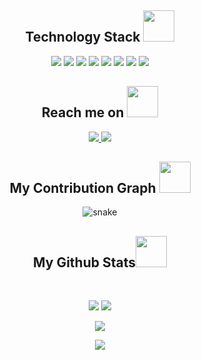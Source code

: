 <p align="center">

<h2 align="center">Technology Stack <img src="https://github.com/ritik307/ritik307/blob/main/images/laptop.gif" width="50"></h2>

<p align="center">

<img src="https://img.shields.io/badge/c++-%2300599C.svg?style=for-the-badge&logo=c%2B%2B&logoColor=white"/>
<img src="https://img.shields.io/badge/html5-%23E34F26.svg?style=for-the-badge&logo=html5&logoColor=white"/>
<img src="https://img.shields.io/badge/css3-%231572B6.svg?style=for-the-badge&logo=css3&logoColor=white"/>
<img src="https://img.shields.io/badge/javascript-%23323330.svg?style=for-the-badge&logo=javascript&logoColor=%23F7DF1E"/>
<img src="https://img.shields.io/badge/SASS-hotpink.svg?style=for-the-badge&logo=SASS&logoColor=white"/>
<img src="https://img.shields.io/badge/Microsoft%20SQL%20Sever-CC2927?style=for-the-badge&logo=microsoft%20sql%20server&logoColor=white" />
<img src="https://img.shields.io/badge/git-%23F05033.svg?style=for-the-badge&logo=git&logoColor=white"/>
<img src="https://img.shields.io/badge/github-%23121011.svg?style=for-the-badge&logo=github&logoColor=white"/>
</p>

<h2 align="center">Reach me on <img src="https://media0.giphy.com/media/jqNPzdTTxQfOgOqpO4/source.gif" width="50"></h2>

<p align="center">
 
<a href="mailto:trungrappar2002@gmail.com">
 <img src="https://img.shields.io/badge/Gmail-D14836?style=for-the-badge&logo=gmail&logoColor=white&link=mailto:trungrappar2002@gmail.com"/>
</a>
<a href="https://twitter.com/giatrung2012">
 <img src="https://img.shields.io/badge/Twitter-blue?style=for-the-badge&logo=gmail&logoColor=white&link=https://twitter.com/giatrung2012"/>
</a>
</p>

<h2 align="center">
  My Contribution Graph <img src="https://media.giphy.com/media/xUA7aZeLE2e0P7Znz2/giphy.gif" width="50">
</h2>
<p align="center">
  <img src="https://github.com/ritik307/ritik307/raw/output/github-contribution-grid-snake.svg" alt="snake"></center>
</p>


<h2 align="center">
  My Github Stats<img src="https://media.giphy.com/media/VgCDAzcKvsR6OM0uWg/giphy.gif" width="50">
</h2>
 
<br>

<p align = "center">
  <img  src = "https://github-readme-stats.vercel.app/api?username=giatrung2012&show_icons=true&theme=dracula&line_height=27">
  <img src = "https://github-readme-stats.vercel.app/api/top-langs/?username=giatrung2012&theme=dracula">
</p>

<p align = "center">
 <img  src="https://github-readme-streak-stats.herokuapp.com/?user=giatrung2012&show_icons=true&locale=en&layout=compact&theme=dracula&line_height=0" />
</p>
 
<p align = "center">
 <img src="https://github-readme-stats.vercel.app/api/wakatime?username=@giatrung2012&layout=compact&theme=dracula&range=last_7_days&line_height=0&hide=json,text,other" />
</p> 

